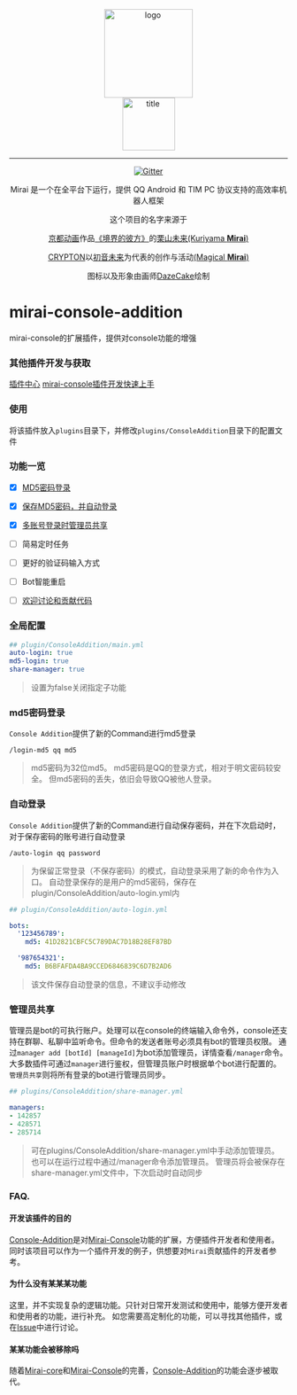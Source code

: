 <div align="center">
   <img width="160" src="http://img.mamoe.net/2020/02/16/a759783b42f72.png" alt="logo"></br>

   <img width="95" src="http://img.mamoe.net/2020/02/16/c4aece361224d.png" alt="title">

----

[![Gitter](https://badges.gitter.im/mamoe/mirai.svg)](https://gitter.im/mamoe/mirai?utm_source=badge&utm_medium=badge&utm_campaign=pr-badge)

Mirai 是一个在全平台下运行，提供 QQ Android 和 TIM PC 协议支持的高效率机器人框架

这个项目的名字来源于
     <p><a href = "http://www.kyotoanimation.co.jp/">京都动画</a>作品<a href = "https://zh.moegirl.org/zh-hans/%E5%A2%83%E7%95%8C%E7%9A%84%E5%BD%BC%E6%96%B9">《境界的彼方》</a>的<a href = "https://zh.moegirl.org/zh-hans/%E6%A0%97%E5%B1%B1%E6%9C%AA%E6%9D%A5">栗山未来(Kuriyama <b>Mirai</b>)</a></p>
     <p><a href = "https://www.crypton.co.jp/">CRYPTON</a>以<a href = "https://www.crypton.co.jp/miku_eng">初音未来</a>为代表的创作与活动<a href = "https://magicalmirai.com/2019/index_en.html">(Magical <b>Mirai</b>)</a></p>
图标以及形象由画师<a href = "">DazeCake</a>绘制
</div>

# mirai-console-addition
mirai-console的扩展插件，提供对console功能的增强

### 其他插件开发与获取
[插件中心](https://github.com/mamoe/mirai-plugins) 
[mirai-console插件开发快速上手](PluginDocs/ToStart.MD) 

### 使用

将该插件放入`plugins`目录下，并修改`plugins/ConsoleAddition`目录下的配置文件

### 功能一览

+ [x] [MD5密码登录](#md5密码登录)
+ [x] [保存MD5密码，并自动登录](#自动登录)
+ [x] [多账号登录时管理员共享](#管理员共享)
+ [ ] 简易定时任务
+ [ ] 更好的验证码输入方式
+ [ ] Bot智能重启
+ [ ] [欢迎讨论和贡献代码][Issue]



### 全局配置
```yaml
## plugin/ConsoleAddition/main.yml
auto-login: true
md5-login: true
share-manager: true

```

> 设置为false关闭指定子功能


### md5密码登录

`Console Addition`提供了新的Command进行md5登录

```
/login-md5 qq md5
```

> md5密码为32位md5。
> md5密码是QQ的登录方式，相对于明文密码较安全。
> 但md5密码的丢失，依旧会导致QQ被他人登录。

### 自动登录

`Console Addition`提供了新的Command进行自动保存密码，并在下次启动时，对于保存密码的账号进行自动登录

```
/auto-login qq password
```

> 为保留正常登录（不保存密码）的模式，自动登录采用了新的命令作为入口。
> 自动登录保存的是用户的md5密码，保存在plugin/ConsoleAddition/auto-login.yml内

```yaml
## plugin/ConsoleAddition/auto-login.yml

bots:
  '123456789':
    md5: 41D2821CBFC5C789DAC7D18B28EF87BD

  '987654321':
    md5: B6BFAFDA4BA9CCED6846839C6D7B2AD6

```

> 该文件保存自动登录的信息，不建议手动修改

### 管理员共享

管理员是bot的可执行账户。处理可以在console的终端输入命令外，console还支持在群聊、私聊中监听命令。但命令的发送者账号必须具有bot的管理员权限。
通过`manager add [botId] [manageId]`为bot添加管理员，详情查看`/manager`命令。
大多数插件可通过`manager`进行鉴权，但管理员账户时根据单个bot进行配置的。
`管理员共享`则将所有登录的bot进行管理员同步。

```yaml
## plugins/ConsoleAddition/share-manager.yml

managers:
- 142857
- 428571
- 285714

```

> 可在plugins/ConsoleAddition/share-manager.yml中手动添加管理员。
> 也可以在运行过程中通过/manager命令添加管理员。
> 管理员将会被保存在share-manager.yml文件中，下次启动时自动同步



### FAQ.

#### 开发该插件的目的

[Console-Addition][Console-Addition]是对[Mirai-Console][Mirai-Console]功能的扩展，方便插件开发者和使用者。
同时该项目可以作为一个插件开发的例子，供想要对`Mirai`贡献插件的开发者参考。


#### 为什么没有某某某功能

这里，并不实现复杂的逻辑功能。只针对日常开发测试和使用中，能够方便开发者和使用者的功能，进行补充。
如您需要高定制化的功能，可以寻找其他插件，或在[Issue][Issue]中进行讨论。

#### 某某功能会被移除吗

随着[Mirai-core][Mirai-core]和[Mirai-Console][Mirai-Console]的完善，[Console-Addition][Console-Addition]的功能会逐步被取代。



[Console-Addition]: https://github.com/ryoii/mirai-console-addition
[Mirai-core]: https://github.com/mamoe/mirai
[Mirai-Console]: https://github.com/mamoe/mirai-console
[Issue]: https://github.com/ryoii/mirai-console-addition/issues
